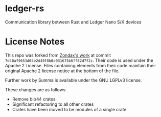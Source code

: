 # ledger-rs

Communication library between Rust and Ledger Nano S/X devices



# License Notes

This repo was forked from [Zondax's work](https://github.com/Zondax/ledger-rs)
at commit `7d40af9653d04e2d40f8b0c031675b6ff82d7f2c`. Their code is used under
the Apache 2 License. Files containing elements from their code maintain their
original Apache 2 license notice at the bottom of the file.

Further work by Summa is available under the GNU LGPLv3 license.

These changes are as follows:
- Remove bip44 crates
- Significant refactoring to all other crates
- Crates have been moved to be modules of a single crate
